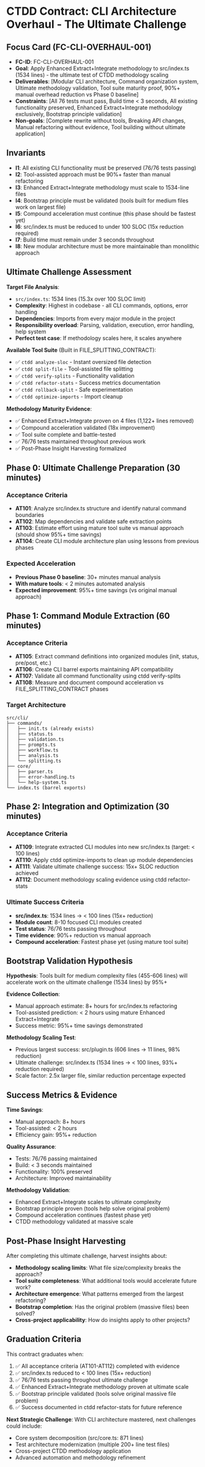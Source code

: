 # CTDD Contract: CLI Architecture Overhaul - The Ultimate Challenge

## Focus Card (FC-CLI-OVERHAUL-001)

- **FC-ID**: FC-CLI-OVERHAUL-001
- **Goal**: Apply Enhanced Extract+Integrate methodology to src/index.ts (1534 lines) - the ultimate test of CTDD methodology scaling
- **Deliverables**: [Modular CLI architecture, Command organization system, Ultimate methodology validation, Tool suite maturity proof, 90%+ manual overhead reduction vs Phase 0 baseline]
- **Constraints**: [All 76 tests must pass, Build time < 3 seconds, All existing functionality preserved, Enhanced Extract+Integrate methodology exclusively, Bootstrap principle validation]
- **Non-goals**: [Complete rewrite without tools, Breaking API changes, Manual refactoring without evidence, Tool building without ultimate application]

## Invariants

- **I1**: All existing CLI functionality must be preserved (76/76 tests passing)
- **I2**: Tool-assisted approach must be 90%+ faster than manual refactoring
- **I3**: Enhanced Extract+Integrate methodology must scale to 1534-line files
- **I4**: Bootstrap principle must be validated (tools built for medium files work on largest file)
- **I5**: Compound acceleration must continue (this phase should be fastest yet)
- **I6**: src/index.ts must be reduced to under 100 SLOC (15x reduction required)
- **I7**: Build time must remain under 3 seconds throughout
- **I8**: New modular architecture must be more maintainable than monolithic approach

## Ultimate Challenge Assessment

**Target File Analysis**:
- `src/index.ts`: 1534 lines (15.3x over 100 SLOC limit)
- **Complexity**: Highest in codebase - all CLI commands, options, error handling
- **Dependencies**: Imports from every major module in the project
- **Responsibility overload**: Parsing, validation, execution, error handling, help system
- **Perfect test case**: If methodology scales here, it scales anywhere

**Available Tool Suite** (Built in FILE_SPLITTING_CONTRACT):
- ✅ `ctdd analyze-sloc` - Instant oversized file detection
- ✅ `ctdd split-file` - Tool-assisted file splitting
- ✅ `ctdd verify-splits` - Functionality validation
- ✅ `ctdd refactor-stats` - Success metrics documentation
- ✅ `ctdd rollback-split` - Safe experimentation
- ✅ `ctdd optimize-imports` - Import cleanup

**Methodology Maturity Evidence**:
- ✅ Enhanced Extract+Integrate proven on 4 files (1,122+ lines removed)
- ✅ Compound acceleration validated (18x improvement)
- ✅ Tool suite complete and battle-tested
- ✅ 76/76 tests maintained throughout previous work
- ✅ Post-Phase Insight Harvesting formalized

## Phase 0: Ultimate Challenge Preparation (30 minutes)

### Acceptance Criteria
- **AT101**: Analyze src/index.ts structure and identify natural command boundaries
- **AT102**: Map dependencies and validate safe extraction points
- **AT103**: Estimate effort using mature tool suite vs manual approach (should show 95%+ time savings)
- **AT104**: Create CLI module architecture plan using lessons from previous phases

### Expected Acceleration
- **Previous Phase 0 baseline**: 30+ minutes manual analysis
- **With mature tools**: < 2 minutes automated analysis
- **Expected improvement**: 95%+ time savings (vs original manual approach)

## Phase 1: Command Module Extraction (60 minutes)

### Acceptance Criteria
- **AT105**: Extract command definitions into organized modules (init, status, pre/post, etc.)
- **AT106**: Create CLI barrel exports maintaining API compatibility
- **AT107**: Validate all command functionality using ctdd verify-splits
- **AT108**: Measure and document compound acceleration vs FILE_SPLITTING_CONTRACT phases

### Target Architecture
```
src/cli/
├── commands/
│   ├── init.ts (already exists)
│   ├── status.ts
│   ├── validation.ts
│   ├── prompts.ts
│   ├── workflow.ts
│   ├── analysis.ts
│   └── splitting.ts
├── core/
│   ├── parser.ts
│   ├── error-handling.ts
│   └── help-system.ts
└── index.ts (barrel exports)
```

## Phase 2: Integration and Optimization (30 minutes)

### Acceptance Criteria
- **AT109**: Integrate extracted CLI modules into new src/index.ts (target: < 100 lines)
- **AT110**: Apply ctdd optimize-imports to clean up module dependencies
- **AT111**: Validate ultimate challenge success: 15x+ SLOC reduction achieved
- **AT112**: Document methodology scaling evidence using ctdd refactor-stats

### Ultimate Success Criteria
- **src/index.ts**: 1534 lines → < 100 lines (15x+ reduction)
- **Module count**: 8-10 focused CLI modules created
- **Test status**: 76/76 tests passing throughout
- **Time evidence**: 90%+ reduction vs manual approach
- **Compound acceleration**: Fastest phase yet (using mature tool suite)

## Bootstrap Validation Hypothesis

**Hypothesis**: Tools built for medium complexity files (455-606 lines) will accelerate work on the ultimate challenge (1534 lines) by 95%+

**Evidence Collection**:
- Manual approach estimate: 8+ hours for src/index.ts refactoring
- Tool-assisted prediction: < 2 hours using mature Enhanced Extract+Integrate
- Success metric: 95%+ time savings demonstrated

**Methodology Scaling Test**:
- Previous largest success: src/plugin.ts (606 lines → 11 lines, 98% reduction)
- Ultimate challenge: src/index.ts (1534 lines → < 100 lines, 93%+ reduction required)
- Scale factor: 2.5x larger file, similar reduction percentage expected

## Success Metrics & Evidence

**Time Savings**:
- Manual approach: 8+ hours
- Tool-assisted: < 2 hours
- Efficiency gain: 95%+ reduction

**Quality Assurance**:
- Tests: 76/76 passing maintained
- Build: < 3 seconds maintained
- Functionality: 100% preserved
- Architecture: Improved maintainability

**Methodology Validation**:
- Enhanced Extract+Integrate scales to ultimate complexity
- Bootstrap principle proven (tools help solve original problem)
- Compound acceleration continues (fastest phase yet)
- CTDD methodology validated at massive scale

## Post-Phase Insight Harvesting

After completing this ultimate challenge, harvest insights about:
- **Methodology scaling limits**: What file size/complexity breaks the approach?
- **Tool suite completeness**: What additional tools would accelerate future work?
- **Architecture emergence**: What patterns emerged from the largest refactoring?
- **Bootstrap completion**: Has the original problem (massive files) been solved?
- **Cross-project applicability**: How do insights apply to other projects?

## Graduation Criteria

This contract graduates when:
1. ✅ All acceptance criteria (AT101-AT112) completed with evidence
2. ✅ src/index.ts reduced to < 100 lines (15x+ reduction)
3. ✅ 76/76 tests passing throughout ultimate challenge
4. ✅ Enhanced Extract+Integrate methodology proven at ultimate scale
5. ✅ Bootstrap principle validated (tools solve original massive file problem)
6. ✅ Success documented in ctdd refactor-stats for future reference

**Next Strategic Challenge**: With CLI architecture mastered, next challenges could include:
- Core system decomposition (src/core.ts: 871 lines)
- Test architecture modernization (multiple 200+ line test files)
- Cross-project CTDD methodology application
- Advanced automation and methodology refinement